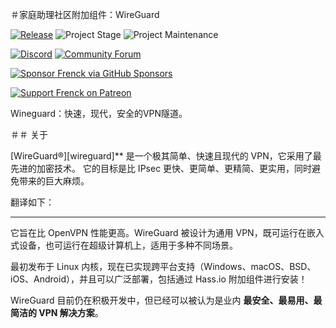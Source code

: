 ＃家庭助理社区附加组件：WireGuard

[![Release][release-shield]][release] ![Project Stage][project-stage-shield] ![Project Maintenance][maintenance-shield]

[![Discord][discord-shield]][discord] [![Community Forum][forum-shield]][forum]

[![Sponsor Frenck via GitHub Sponsors][github-sponsors-shield]][github-sponsors]

[![Support Frenck on Patreon][patreon-shield]][patreon]

Wineguard：快速，现代，安全的VPN隧道。

＃＃ 关于



[WireGuard®]\[wireguard]** 是一个极其简单、快速且现代的 VPN，它采用了最先进的加密技术。
它的目标是比 IPsec 更快、更简单、更精简、更实用，同时避免带来的巨大麻烦。

翻译如下：

---

它旨在比 OpenVPN 性能更高。WireGuard 被设计为通用 VPN，既可运行在嵌入式设备，也可运行在超级计算机上，适用于多种不同场景。

最初发布于 Linux 内核，现在已实现跨平台支持（Windows、macOS、BSD、iOS、Android），并且可以广泛部署，包括通过 Hass.io 附加组件进行安装！

WireGuard 目前仍在积极开发中，但已经可以被认为是业内 **最安全、最易用、最简洁的 VPN 解决方案**。


[discord-shield]: https://img.shields.io/discord/478094546522079232.svg
[discord]: https://discord.me/hassioaddons
[forum-shield]: https://img.shields.io/badge/community-forum-brightgreen.svg
[forum]: https://community.home-assistant.io/t/home-assistant-community-add-on-wireguard/134662?u=frenck
[github-sponsors-shield]: https://frenck.dev/wp-content/uploads/2019/12/github_sponsor.png
[github-sponsors]: https://github.com/sponsors/frenck
[maintenance-shield]: https://img.shields.io/maintenance/yes/2025.svg
[patreon-shield]: https://frenck.dev/wp-content/uploads/2019/12/patreon.png
[patreon]: https://www.patreon.com/frenck
[project-stage-shield]: https://img.shields.io/badge/project%20stage-experimental-yellow.svg
[release-shield]: https://img.shields.io/badge/version-v0.12.0-blue.svg
[release]: https://github.com/hassio-addons/addon-wireguard/tree/v0.12.0
[wireguard]: https://www.wireguard.com